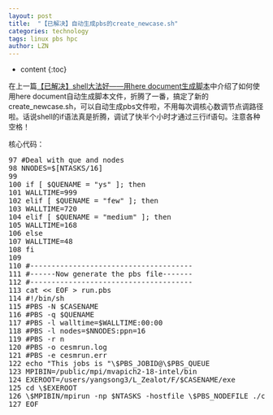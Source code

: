 ```yaml
---
layout: post
title:  "【已解决】自动生成pbs的create_newcase.sh" 
categories: technology
tags: linux pbs hpc
author: LZN
---
```


* content
{:toc}

在上一篇<a href="http://222.200.180.66:1234/L_Zealot/blog/wordpress/?p=387">【已解决】shell大法好——用here document生成脚本</a>中介绍了如何使用here document自动生成脚本文件，折腾了一番，搞定了新的create_newcase.sh，可以自动生成pbs文件啦，不用每次调核心数调节点调路径啦。话说shell的if语法真是折腾，调试了快半个小时才通过三行if语句。注意各种空格！

核心代码：
<pre>97 #Deal with que and nodes
98 NNODES=$[NTASKS/16]
99
100 if [ $QUENAME = "ys" ]; then
101 WALLTIME=999
102 elif [ $QUENAME = "few" ]; then
103 WALLTIME=720
104 elif [ $QUENAME = "medium" ]; then
105 WALLTIME=168
106 else
107 WALLTIME=48
108 fi
109
110 #--------------------------------------
111 #------Now generate the pbs file-------
112 #--------------------------------------
113 cat &lt;&lt; EOF &gt; run.pbs
114 #!/bin/sh
115 #PBS -N $CASENAME
116 #PBS -q $QUENAME
117 #PBS -l walltime=$WALLTIME:00:00
118 #PBS -l nodes=$NNODES:ppn=16
119 #PBS -r n
120 #PBS -o cesmrun.log
121 #PBS -e cesmrun.err
122 echo "This jobs is "\$PBS_JOBID@\$PBS_QUEUE
123 MPIBIN=/public/mpi/mvapich2-18-intel/bin
124 EXEROOT=/users/yangsong3/L_Zealot/F/$CASENAME/exe
125 cd \$EXEROOT
126 \$MPIBIN/mpirun -np $NTASKS -hostfile \$PBS_NODEFILE ./cesm.exe &gt;&amp; ../run.log
127 EOF</pre>
